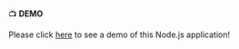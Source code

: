 :tv: **DEMO**

Please click [here](https://youtu.be/jGRjsO4kqg4) to see a demo of this Node.js application!
